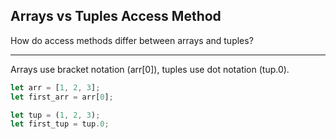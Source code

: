 ## Arrays vs Tuples Access Method

How do access methods differ between arrays and tuples?

---

Arrays use bracket notation (arr[0]), tuples use dot notation (tup.0).

```rust
let arr = [1, 2, 3];
let first_arr = arr[0];

let tup = (1, 2, 3);
let first_tup = tup.0;
```

